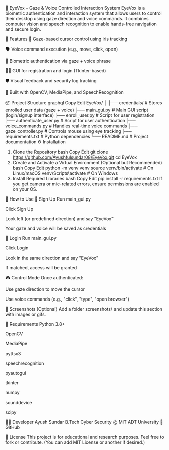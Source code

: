 🧠 EyeVox – Gaze & Voice Controlled Interaction System
EyeVox is a biometric authentication and interaction system that allows users to control their desktop using gaze direction and voice commands. It combines computer vision and speech recognition to enable hands-free navigation and secure login.

🚀 Features
🎯 Gaze-based cursor control using iris tracking

🗣️ Voice command execution (e.g., move, click, open)

🔐 Biometric authentication via gaze + voice phrase

🧑‍💻 GUI for registration and login (Tkinter-based)

🛡️ Visual feedback and security log tracking

🧩 Built with OpenCV, MediaPipe, and SpeechRecognition

📦 Project Structure
graphql
Copy
Edit
EyeVox/
│
├── credentials/               # Stores enrolled user data (gaze + voice)
├── main_gui.py                # Main GUI script (login/signup interface)
├── enroll_user.py             # Script for user registration
├── authenticate_user.py       # Script for user authentication
├── voice_commands.py          # Handles real-time voice commands
├── gaze_controller.py         # Controls mouse using eye tracking
├── requirements.txt           # Python dependencies
└── README.md                  # Project documentation
⚙️ Installation
1. Clone the Repository
bash
Copy
Edit
git clone https://github.com/Ayushfulsundar08/EyeVox.git
cd EyeVox
2. Create and Activate a Virtual Environment (Optional but Recommended)
bash
Copy
Edit
python -m venv venv
source venv/bin/activate      # On Linux/macOS
venv\Scripts\activate         # On Windows
3. Install Required Libraries
bash
Copy
Edit
pip install -r requirements.txt
If you get camera or mic-related errors, ensure permissions are enabled on your OS.

🧪 How to Use
🔑 Sign Up
Run main_gui.py

Click Sign Up

Look left (or predefined direction) and say "EyeVox"

Your gaze and voice will be saved as credentials

🔐 Login
Run main_gui.py

Click Login

Look in the same direction and say "EyeVox"

If matched, access will be granted

🎮 Control Mode
Once authenticated:

Use gaze direction to move the cursor

Use voice commands (e.g., "click", "type", "open browser")

📸 Screenshots (Optional)
Add a folder screenshots/ and update this section with images or gifs.

🧱 Requirements
Python 3.8+

OpenCV

MediaPipe

pyttsx3

speechrecognition

pyautogui

tkinter

numpy

sounddevice

scipy

👨‍💻 Developer
Ayush Sundar
B.Tech Cyber Security @ MIT ADT University
🔗 GitHub

📄 License
This project is for educational and research purposes. Feel free to fork or contribute. (You can add MIT License or another if desired.)
